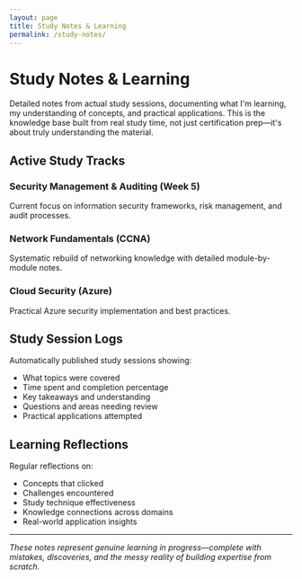 ```yaml
---
layout: page
title: Study Notes & Learning
permalink: /study-notes/
---
```


# Study Notes & Learning

Detailed notes from actual study sessions, documenting what I'm learning, my understanding of concepts, and practical applications. This is the knowledge base built from real study time, not just certification prep—it's about truly understanding the material.

## Active Study Tracks

### Security Management & Auditing (Week 5)
Current focus on information security frameworks, risk management, and audit processes.

### Network Fundamentals (CCNA)
Systematic rebuild of networking knowledge with detailed module-by-module notes.

### Cloud Security (Azure)
Practical Azure security implementation and best practices.

## Study Session Logs

Automatically published study sessions showing:
- What topics were covered
- Time spent and completion percentage
- Key takeaways and understanding
- Questions and areas needing review
- Practical applications attempted

## Learning Reflections

Regular reflections on:
- Concepts that clicked
- Challenges encountered
- Study technique effectiveness
- Knowledge connections across domains
- Real-world application insights

---

*These notes represent genuine learning in progress—complete with mistakes, discoveries, and the messy reality of building expertise from scratch.*
